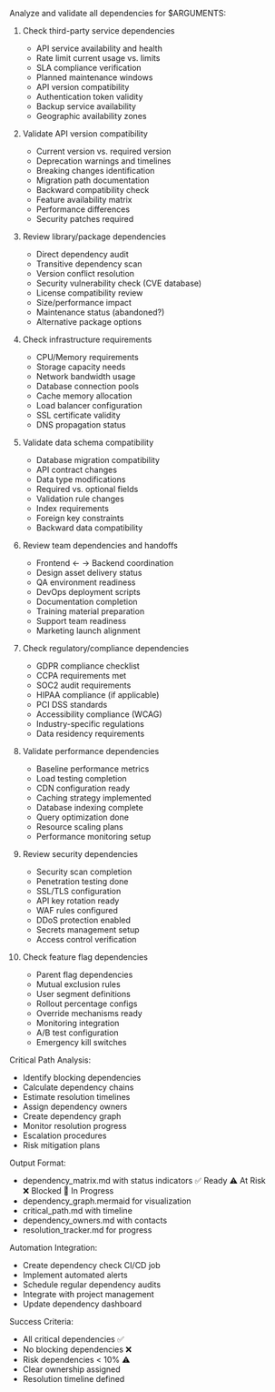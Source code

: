 Analyze and validate all dependencies for $ARGUMENTS:

1. Check third-party service dependencies
   - API service availability and health
   - Rate limit current usage vs. limits
   - SLA compliance verification
   - Planned maintenance windows
   - API version compatibility
   - Authentication token validity
   - Backup service availability
   - Geographic availability zones

2. Validate API version compatibility
   - Current version vs. required version
   - Deprecation warnings and timelines
   - Breaking changes identification
   - Migration path documentation
   - Backward compatibility check
   - Feature availability matrix
   - Performance differences
   - Security patches required

3. Review library/package dependencies
   - Direct dependency audit
   - Transitive dependency scan
   - Version conflict resolution
   - Security vulnerability check (CVE database)
   - License compatibility review
   - Size/performance impact
   - Maintenance status (abandoned?)
   - Alternative package options

4. Check infrastructure requirements
   - CPU/Memory requirements
   - Storage capacity needs
   - Network bandwidth usage
   - Database connection pools
   - Cache memory allocation
   - Load balancer configuration
   - SSL certificate validity
   - DNS propagation status

5. Validate data schema compatibility
   - Database migration compatibility
   - API contract changes
   - Data type modifications
   - Required vs. optional fields
   - Validation rule changes
   - Index requirements
   - Foreign key constraints
   - Backward data compatibility

6. Review team dependencies and handoffs
   - Frontend ← → Backend coordination
   - Design asset delivery status
   - QA environment readiness
   - DevOps deployment scripts
   - Documentation completion
   - Training material preparation
   - Support team readiness
   - Marketing launch alignment

7. Check regulatory/compliance dependencies
   - GDPR compliance checklist
   - CCPA requirements met
   - SOC2 audit requirements
   - HIPAA compliance (if applicable)
   - PCI DSS standards
   - Accessibility compliance (WCAG)
   - Industry-specific regulations
   - Data residency requirements

8. Validate performance dependencies
   - Baseline performance metrics
   - Load testing completion
   - CDN configuration ready
   - Caching strategy implemented
   - Database indexing complete
   - Query optimization done
   - Resource scaling plans
   - Performance monitoring setup

9. Review security dependencies
   - Security scan completion
   - Penetration testing done
   - SSL/TLS configuration
   - API key rotation ready
   - WAF rules configured
   - DDoS protection enabled
   - Secrets management setup
   - Access control verification

10. Check feature flag dependencies
    - Parent flag dependencies
    - Mutual exclusion rules
    - User segment definitions
    - Rollout percentage configs
    - Override mechanisms ready
    - Monitoring integration
    - A/B test configuration
    - Emergency kill switches

Critical Path Analysis:
- Identify blocking dependencies
- Calculate dependency chains
- Estimate resolution timelines
- Assign dependency owners
- Create dependency graph
- Monitor resolution progress
- Escalation procedures
- Risk mitigation plans

Output Format:
- dependency_matrix.md with status indicators
  ✅ Ready
  ⚠️ At Risk  
  ❌ Blocked
  🔄 In Progress
- dependency_graph.mermaid for visualization
- critical_path.md with timeline
- dependency_owners.md with contacts
- resolution_tracker.md for progress

Automation Integration:
- Create dependency check CI/CD job
- Implement automated alerts
- Schedule regular dependency audits
- Integrate with project management
- Update dependency dashboard

Success Criteria:
- All critical dependencies ✅
- No blocking dependencies ❌
- Risk dependencies < 10% ⚠️
- Clear ownership assigned
- Resolution timeline defined
